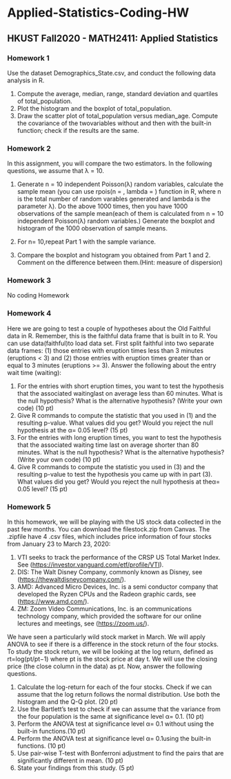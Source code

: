 # Applied-Statistics-Coding-HW
## HKUST Fall2020 - MATH2411: Applied Statistics

### Homework 1
Use the dataset Demographics_State.csv, and conduct the following data analysis in R.
1. Compute the average, median, range, standard deviation and quartiles of total_population.
2. Plot the histogram and the boxplot of total_population.
3. Draw the scatter plot of total_population versus median_age. Compute the covariance of the twovariables without and then with the built-in function; check if the results are the same.

### Homework 2
In this assignment, you will compare the two estimators. In the following questions, we assume that λ = 10.

1. Generate n = 10 independent Poisson(λ) random variables, calculate the sample mean (you can use rpois(n = , lambda = ) function in R, where n is the total number of random varables generated and lambda is the parameter λ). Do the above 1000 times, then you have 1000 observations of the sample mean(each of them is calculated from n = 10 independent Poisson(λ) random variables.) Generate the boxplot and histogram of the 1000 observation of sample means.

2. For n= 10,repeat Part 1 with the sample variance.

3. Compare the boxplot and histogram you obtained from Part 1 and 2. Comment on the difference between them.(Hint: measure of dispersion)

### Homework 3
No coding Homework

### Homework 4
Here we are going to test a couple of hypotheses about the Old Faithful data in R. Remember, this is the faithful data frame that is built in to R. You can use data(faithful)to load data set. First split faithful into two separate data frames: (1) those entries with eruption times less than 3 minutes (eruptions < 3) and (2) those entries with eruption times greater than or equal to 3 minutes (eruptions >= 3). Answer the following about the entry wait time (waiting):
1. For the entries with short eruption times, you want to test the hypothesis that the associated waitinglast on average less than 60 minutes. What is the null hypothesis? What is the alternative hypothesis? (Write your own code) (10 pt)
2. Give R commands to compute the statistic that you used in (1) and the resulting p-value. What values did you get? Would you reject the null hypothesis at the α= 0.05 level? (15 pt)
3. For the entries with long eruption times, you want to test the hypothesis that the associated waiting time last on average shorter than 80 minutes. What is the null hypothesis? What is the alternative hypothesis? (Write your own code) (10 pt)
4. Give R commands to compute the statistic you used in (3) and the resulting p-value to test the hypothesis you came up with in part (3). What values did you get? Would you reject the null hypothesis at theα= 0.05 level? (15 pt)

### Homework 5
In this homework, we will be playing with the US stock data collected in the past few months. You can download the filestock.zip from Canvas. The .zipfile have 4 .csv files, which includes price information of four stocks from January 23 to March 23, 2020:

1. VTI seeks to track the performance of the CRSP US Total Market Index. See (https://investor.vanguard.com/etf/profile/VTI).
2. DIS: The Walt Disney Company, commonly known as Disney, see (https://thewaltdisneycompany.com/).
3. AMD: Advanced Micro Devices, Inc. is a semi conductor company that developed the Ryzen CPUs and the Radeon graphic cards, see (https://www.amd.com/).
4. ZM: Zoom Video Communications, Inc. is an communications technology company, which provided the software for our online lectures and meetings, see (https://zoom.us/). 

We have seen a particularly wild stock market in March. We will apply ANOVA to see if there is a difference in the stock return of the four stocks. To study the stock return, we will be looking at the log return, defined as rt=log(pt/pt−1) where pt is the stock price at day t. We will use the closing price (the close column in the data) as pt. Now, answer the following questions.

1. Calculate the log-return for each of the four stocks. Check if we can assume that the log return follows the normal distribution. Use both the histogram and the Q-Q plot. (20 pt)
2. Use the Bartlett’s test to check if we can assume that the variance from the four population is the same at significance level α= 0.1. (10 pt)
3. Perform the ANOVA test at significance level α= 0.1 without using the built-in functions.(10 pt)
4. Perform the ANOVA test at significance level α= 0.1using the built-in functions. (10 pt)
5. Use pair-wise T-test with Bonferroni adjustment to find the pairs that are significantly different in mean. (10 pt)
6. State your findings from this study. (5 pt)
